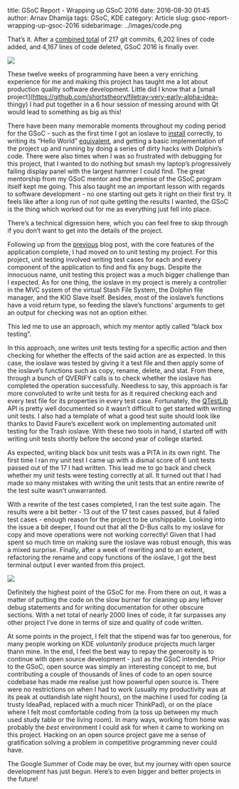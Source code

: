title: GSoC Report - Wrapping up GSoC 2016
date: 2016-08-30 01:45
author: Arnav Dhamija
tags: GSoC, KDE
category: Article
slug: gsoc-report-wrapping-up-gsoc-2016
sidebarimage: ../images/code.png

That’s it. After a [combined total](https://github.com/KDE/kio-stash/graphs/contributors) of 217 git commits, 6,202 lines of code added, and
4,167 lines of code deleted, GSoC 2016 is finally over.  


![]({filename}/images/Screenshot_20160830_014801.png)

These twelve weeks of programming have been a very enriching experience for me
and making this project has taught me a lot about production quality software
development. Little did I know that a [small
project](https://github.com/shortstheory/filetray-very-early-alpha-idea-
thingy) I had put together in a 6 hour session of messing around with Qt would
lead to something as big as this!  

There have been many memorable moments throughout my coding period for the
GSoC - such as the first time I got an ioslave to
[install]({filename}/2016-05-30-gsoc-update-1-beginning.md) correctly, to writing its “Hello World”
[equivalent]({filename}/2016-06-21-gsoc-update-writing-kio-slave-101.md), and getting a basic implementation of the project up and
running by doing a series of dirty hacks with Dolphin’s code. There were also
times when I was so frustrated with debugging for this project, that I wanted
to do nothing but smash my laptop’s progressively failing display panel with
the largest hammer I could find. The great mentorship from my GSoC mentor and
the premise of the GSoC program itself kept me going. This also taught me an
important lesson with regards to software development - no one starting out
gets it right on their first try. It feels like after a long run of not quite
getting the results I wanted, the GSoC is the thing which worked out for me as
everything just fell into place.  

There’s a technical digression here, which you can feel free to skip through
if you don’t want to get into the details of the project.  

Following up from the [previous]({filename}/2016-07-21-gsoc-update-tinkering-with-kio.md) blog post, with the core features of the
application complete, I had moved on to unit testing my project. For this
project, unit testing involved writing test cases for each and every component
of the application to find and fix any bugs. Despite the innocuous name, unit
testing this project was a much bigger challenge than I expected. As for one
thing, the ioslave in my project is merely a controller in the MVC system of
the virtual Stash File System, the Dolphin file manager, and the KIO Slave
itself. Besides, most of the ioslave’s functions have a void return type, so
feeding the slave’s functions’ arguments to get an output for checking was not
an option either.  

This led me to use an approach, which my mentor aptly called “black box
testing”.  

In this approach, one writes unit tests testing for a specific action and then
checking for whether the effects of the said action are as expected. In this
case, the ioslave was tested by giving it a test file and then apply some of
the ioslave’s functions such as copy, rename, delete, and stat. From there,
through a bunch of QVERIFY calls is to check whether the ioslave has completed
the operation successfully. Needless to say, this approach is far more
convoluted to write unit tests for as it required checking each and every test
file for its properties in every test case. Fortunately, the
[QTestLib](http://doc.qt.io/qt-4.8/qtestlib-manual.html#qtestlib) API is
pretty well documented so it wasn’t difficult to get started with writing unit
tests. I also had a template of what a good test suite should look like thanks
to David Faure’s excellent work on implementing automated unit testing for the
Trash ioslave. With these two tools in hand, I started off with writing unit
tests shortly before the second year of college started.  

As expected, writing black box unit tests was a PITA in its own right. The
first time I ran my unit test I came up with a dismal score of 6 unit tests
passed out of the 17 I had written. This lead me to go back and check whether
my unit tests were testing correctly at all. It turned out that I had made so
many mistakes with writing the unit tests that an entire rewrite of the test
suite wasn’t unwarranted.  

With a rewrite of the test cases completed, I ran the test suite again. The
results were a bit better - 13 out of the 17 test cases passed, but 4 failed
test cases - enough reason for the project to be unshippable. Looking into the
issue a bit deeper, I found out that all the D-Bus calls to my ioslave for
copy and move operations were not working correctly! Given that I had spent so
much time on making sure the ioslave was robust enough, this was a mixed
surprise. Finally, after a week of rewriting and to an extent, refactoring the
rename and copy functions of the ioslave, I got the best terminal output I
ever wanted from this project.  


![]({filename}/images/Screenshot_20160829_184812.png)


Definitely the highest point of the GSoC for me. From there on out, it was a
matter of putting the code on the slow burner for cleaning up any leftover
debug statements and for writing documentation for other obscure sections.
With a net total of nearly 2000 lines of code, it far surpasses any other
project I’ve done in terms of size and quality of code written.  

At some points in the project, I felt that the stipend was far too generous,
for many people working on KDE _voluntarily_ produce projects much larger
thann mine. In the end, I feel the best way to repay the generosity is to
continue with open source development - just as the GSoC intended. Prior to
the GSoC, open source was simply an interesting concept to me, but
contributing a couple of thousands of lines of code to an open source codebase
has made me realise just how powerful open source is. There were no
restrictions on when I had to work (usually my productivity was at its peak at
outlandish late night hours), on the machine I used for coding (a trusty
IdeaPad, replaced with a much nicer ThinkPad), or on the place where I felt
most comfortable coding from (a toss up between my much used study table or
the living room). In many ways, working from home was probably the _best_
environment I could ask for when it came to working on this project. Hacking
on an open source project gave me a sense of gratification solving a problem
in competitive programming never could have.  

The Google Summer of Code may be over, but my journey with open source
development has just begun. Here’s to even bigger and better projects in the
future!
